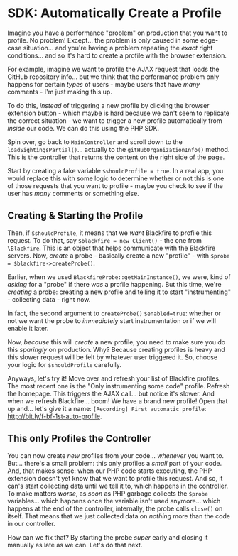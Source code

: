 # SDK: Automatically Create a Profile

Imagine you have a performance "problem" on production that you want to profile.
No problem! Except... the problem is only caused in some edge-case situation...
and you're having a problem repeating the *exact* right conditions... and so
it's hard to create a profile with the browser extension.

For example, imagine we want to profile the AJAX request that loads the GitHub
repository info... but we think that the performance problem only happens for
certain *types* of users - maybe users that have *many* comments - I'm just making
this up.

To do this, *instead* of triggering a new profile by clicking the browser
extension button - which maybe is hard because we can't seem to replicate the
correct situation - we want to trigger a new profile automatically from *inside*
our code. We can do this using the PHP SDK.

Spin over, go back to `MainController` and scroll down to the
`loadSightingsPartial()`... actually to the `gitHubOrganizationInfo()` method.
This is the controller that returns the content on the right side of the page.

Start by creating a fake variable `$shouldProfile = true`. In a real app, you would
replace this with some logic to determine whether or not this is one of those
requests that you want to profile - maybe you check to see if the user has *many*
comments or something else.

## Creating & Starting the Profile

Then, if `$shouldProfile`, it means that we *want* Blackfire to profile this request.
To do that, say `$blackfire = new Client()` - the one from `\Blackfire`. This
is an object that helps communicate with the Blackfire servers. Now, *create*
a probe - basically create a new "profile" - with
`$probe = $blackfire->createProbe()`.

Earlier, when we used `BlackfireProbe::getMainInstance()`, we were, kind of *asking*
for a "probe" if there *was* a profile happening. But this time, we're *creating*
a probe: creating a new profile and telling it to start "instrumenting" - collecting
data - right now.

In fact, the second argument to `createProbe()` `$enabled=true`: whether or not
we want the probe to *immediately* start instrumentation or if we will enable
it later.

Now, *because* this will *create* a new profile, you need to make sure you do
this *sparingly* on production. Why? Because creating profiles is heavy and this
slower request will be felt by whatever user triggered it. So, choose your logic
for `$shouldProfile` carefully.

Anyways, let's try it! Move over and refresh your list of Blackfire profiles.
The most recent one is the "Only instrumenting some code" profile. Refresh the
homepage. This triggers the AJAX call... but notice it's slower. And when we
refresh Blackfire... boom! We have a brand new profile! Open that up and...
let's give it a name: `[Recording] First automatic profile`:
http://bit.ly/f-bf-1st-auto-profile.

## This only Profiles the Controller

You can now create *new* profiles from your code... *whenever* you want to. But...
there's a small problem: this only profiles a *small* part of your code. And,
that makes sense: when our PHP code starts executing, the PHP extension doesn't
yet know that we want to profile this request. And so, it can's start collecting
data until we tell it to, which happens in the controller. To make matters *worse*,
as *soon* as PHP garbage collects the `$probe` variables... which happens once
the variable isn't used anymore... which happens at the end of the controller,
internally, the probe calls `close()` on itself. That means that we just collected
data on *nothing* more than the code in our controller.

How can we fix that? By starting the probe *super* early and closing it manually
as late as we can. Let's do that next.
